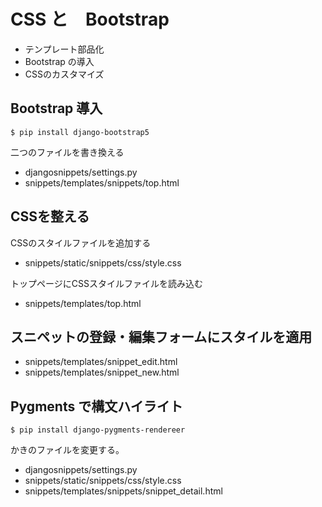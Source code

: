 # CSS と　Bootstrap

- テンプレート部品化
- Bootstrap の導入
- CSSのカスタマイズ


## Bootstrap 導入

```
$ pip install django-bootstrap5
```

二つのファイルを書き換える

- djangosnippets/settings.py
- snippets/templates/snippets/top.html


## CSSを整える

CSSのスタイルファイルを追加する

- snippets/static/snippets/css/style.css

トップページにCSSスタイルファイルを読み込む

- snippets/templates/top.html


## スニペットの登録・編集フォームにスタイルを適用

- snippets/templates/snippet_edit.html
- snippets/templates/snippet_new.html


## Pygments で構文ハイライト

```
$ pip install django-pygments-rendereer
```

かきのファイルを変更する。

- djangosnippets/settings.py
- snippets/static/snippets/css/style.css
- snippets/templates/snippets/snippet_detail.html


